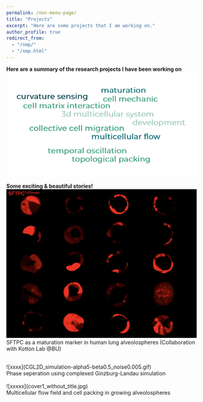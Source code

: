 ```yaml
---
permalink: /non-menu-page/
title: "Projects"
excerpt: "Here are some projects that I am working on."
author_profile: true
redirect_from: 
  - "/nmp/"
  - "/nmp.html"
---
```


**Here are a summary of the research projects I have been working on** <br/>
![xx](wordcloud.png)<br/>
<br/>
**Some exciting & beautiful stories!** <br/>
![xxx](SFTPC.png)<br/>
SFTPC as a maturation marker in human lung alveolospheres (Collaboration with Kotton Lab @BU) <br/> 

<br/>
![xxxx](CGL2D_simulation-alpha5-beta0.5_noise0.005.gif) <br/>
Phase seperation using complexed Ginzburg-Landau simulation<br/>

<br/>
![xxxxx](cover1_without_title.jpg) <br/>
Multicellular flow field and cell packing in growing alveolospheres<br/>




